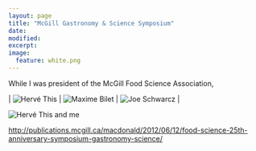 ```yaml
---
layout: page
title: "McGill Gastronomy & Science Symposium"
date: 
modified:
excerpt:
image:
  feature: white.png
---
```

While I was president of the McGill Food Science Association, 

| ![Hervé This](http://jadeproulx.com/images/hervethis.jpg "Hervé This") | ![Maxime Bilet](http://jadeproulx.com/images/maximebilet.jpg "Maxime Bilet") | ![Joe Schwarcz](http://jadeproulx.com/images/joeschwarcz.jpg "Joe Schwarcz") | 

![Hervé This and me](http://jadeproulx.com/images/this-and-me.jpg)

http://publications.mcgill.ca/macdonald/2012/06/12/food-science-25th-anniversary-symposium-gastronomy-science/
